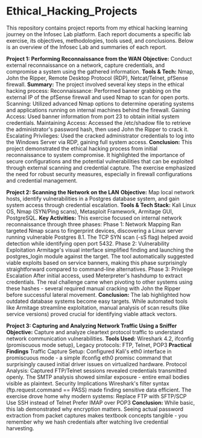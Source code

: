 # Ethical_Hacking_Projects
This repository contains project reports from my ethical hacking learning journey on the Infosec Lab platform. Each report documents a specific lab exercise, its objectives, methodologies, tools used, and conclusions. Below is an overview of the Infosec Lab and summaries of each report.

**Project 1: Performing Reconnaissance from the WAN** 
**Objective:** Conduct external reconnaissance on a network, capture credentials, and compromise a system using the gathered information.
**Tools & Tech:** Nmap, John the Ripper, Remote Desktop Protocol (RDP), Netcat/Telnet, pfSense firewall.
**Summary:** The project involved several key steps in the ethical hacking process:
Reconnaissance: Performed banner grabbing on the external IP of the pfSense firewall and used Nmap to scan for open ports.
Scanning: Utilized advanced Nmap options to determine operating systems and applications running on internal machines behind the firewall.
Gaining Access: Used banner information from port 23 to obtain initial system credentials.
Maintaining Access: Accessed the /etc/shadow file to retrieve the administrator's password hash, then used John the Ripper to crack it.
Escalating Privileges: Used the cracked administrator credentials to log into the Windows Server via RDP, gaining full system access.
**Conclusion:** This project demonstrated the ethical hacking process from initial reconnaissance to system compromise. It highlighted the importance of secure configurations and the potential vulnerabilities that can be exploited through external scanning and credential capture. The exercise emphasized the need for robust security measures, especially in firewall configurations and credential management.

**Project 2: Scanning the Network on the LAN**
**Objective:** Map local network hosts, identify vulnerabilities in a Postgres database system, and gain system access through credential escalation.
**Tools & Tech Stack:** Kali Linux OS, Nmap (SYN/Ping scans), Metasploit Framework, Armitage GUI, PostgreSQL.
**Key Activities:** This exercise focused on internal network reconnaissance through three phases:
Phase 1: Network Mapping
Ran targeted Nmap scans to fingerprint devices, discovering a Linux server running vulnerable Postgres 8.1. The TCP SYN scan (-sS flag) helped avoid detection while identifying open port 5432.
Phase 2: Vulnerability Exploitation
Armitage's visual interface simplified finding and launching the postgres_login module against the target. The tool automatically suggested viable exploits based on service banners, making this phase surprisingly straightforward compared to command-line alternatives.
Phase 3: Privilege Escalation
After initial access, used Meterpreter's hashdump to extract credentials. The real challenge came when pivoting to other systems using these hashes - several required manual cracking with John the Ripper before successful lateral movement.
**Conclusion:** The lab highlighted how outdated database systems become easy targets. While automated tools like Armitage streamline exploitation, manual analysis of scan results (like service versions) proved crucial for identifying viable attack vectors.

**Project 3: Capturing and Analyzing Network Traffic Using a Sniffer**
**Objective:** Capture and analyze cleartext protocol traffic to understand network communication vulnerabilities.
**Tools Used:** Wireshark 4.2, ifconfig (promiscuous mode setup), Legacy protocols: FTP, Telnet, POP3
**Practical Findings**
Traffic Capture Setup:  Configured Kali's eth0 interface in promiscuous mode - a simple ifconfig eth0 promisc command that surprisingly caused initial driver issues on virtualized hardware.
Protocol Analysis: Captured FTP/Telnet sessions revealed credentials transmitted openly. The SMTP analysis showed similar exposure - entire email bodies visible as plaintext.
Security Implications
Wireshark's filter syntax (ftp.request.command == PASS) made finding sensitive data efficient. The exercise drove home why modern systems:
Replace FTP with SFTP/SCP
Use SSH instead of Telnet
Prefer IMAP over POP3
**Conclusion:** While basic, this lab demonstrated why encryption matters. Seeing actual password extraction from packet captures makes textbook concepts tangible - you remember why we hash credentials after watching live credential harvesting.
